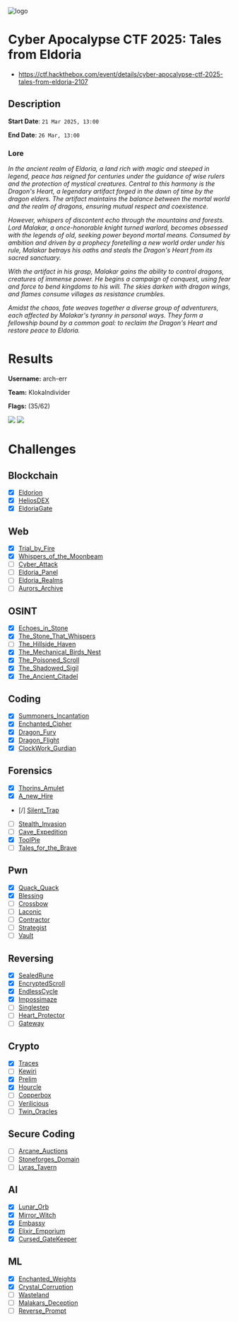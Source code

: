 ![logo](assets/logo.png)

# Cyber Apocalypse CTF 2025: Tales from Eldoria
- https://ctf.hackthebox.com/event/details/cyber-apocalypse-ctf-2025-tales-from-eldoria-2107

## Description

**Start Date**: `21 Mar 2025, 13:00`

**End Date**: `26 Mar, 13:00`


### Lore
*In the ancient realm of Eldoria, a land rich with magic and steeped in legend, peace has reigned for centuries under the guidance of wise rulers and the protection of mystical creatures. Central to this harmony is the Dragon's Heart, a legendary artifact forged in the dawn of time by the dragon elders. The artifact maintains the balance between the mortal world and the realm of dragons, ensuring mutual respect and coexistence.*

*However, whispers of discontent echo through the mountains and forests. Lord Malakar, a once-honorable knight turned warlord, becomes obsessed with the legends of old, seeking power beyond mortal means. Consumed by ambition and driven by a prophecy foretelling a new world order under his rule, Malakar betrays his oaths and steals the Dragon's Heart from its sacred sanctuary.*

*With the artifact in his grasp, Malakar gains the ability to control dragons, creatures of immense power. He begins a campaign of conquest, using fear and force to bend kingdoms to his will. The skies darken with dragon wings, and flames consume villages as resistance crumbles.*

*Amidst the chaos, fate weaves together a diverse group of adventurers, each affected by Malakar's tyranny in personal ways. They form a fellowship bound by a common goal: to reclaim the Dragon's Heart and restore peace to Eldoria.*



# Results
**Username:** arch-err

**Team:** KlokaIndivider


**Flags:** (35/62)

![ ](assets/scoreboard.png)
![ ](assets/team-score.png)


# Challenges

## Blockchain
- [x] [Eldorion](challenges/Eldorion)
- [x] [HeliosDEX](challenges/HeliosDEX)
- [x] [EldoriaGate](challenges/EldoriaGate)

## Web
- [x] [Trial_by_Fire](challenges/Trial_by_Fire)
- [x] [Whispers_of_the_Moonbeam](challenges/Whispers_of_the_Moonbeam)
- [ ] [Cyber_Attack](challenges/Cyber_Attack)
- [ ] [Eldoria_Panel](challenges/Eldoria_Panel)
- [ ] [Eldoria_Realms](challenges/Eldoria_Realms)
- [ ] [Aurors_Archive](challenges/Aurors_Archive)

## OSINT
- [x] [Echoes_in_Stone](challenges/Echoes_in_Stone)
- [x] [The_Stone_That_Whispers](challenges/The_Stone_That_Whispers)
- [ ] [The_Hillside_Haven](challenges/The_Hillside_Haven)
- [x] [The_Mechanical_Birds_Nest](challenges/The_Mechanical_Birds_Nest)
- [x] [The_Poisoned_Scroll](challenges/The_Poisoned_Scroll)
- [x] [The_Shadowed_Sigil](challenges/The_Shadowed_Sigil)
- [x] [The_Ancient_Citadel](challenges/The_Ancient_Citadel)

## Coding
- [x] [Summoners_Incantation](challenges/Summoners_Incantation)
- [x] [Enchanted_Cipher](challenges/Enchanted_Cipher)
- [x] [Dragon_Fury](challenges/Dragon_Fury)
- [x] [Dragon_Flight](challenges/Dragon_Flight)
- [x] [ClockWork_Gurdian](challenges/ClockWork_Gurdian)

## Forensics
- [x] [Thorins_Amulet](challenges/Thorins_Amulet)
- [x] [A_new_Hire](challenges/A_new_Hire)
- [/] [Silent_Trap](challenges/Silent_Trap)
- [ ] [Stealth_Invasion](challenges/Stealth_Invasion)
- [ ] [Cave_Expedition](challenges/Cave_Expedition)
- [x] [ToolPie](challenges/ToolPie)
- [ ] [Tales_for_the_Brave](challenges/Tales_for_the_Brave)

## Pwn
- [x] [Quack_Quack](challenges/Quack_Quack)
- [x] [Blessing](challenges/Blessing)
- [ ] [Crossbow](challenges/Crossbow)
- [ ] [Laconic](challenges/Laconic)
- [ ] [Contractor](challenges/Contractor)
- [ ] [Strategist](challenges/Strategist)
- [ ] [Vault](challenges/Vault)

## Reversing
- [x] [SealedRune](challenges/SealedRune)
- [x] [EncryptedScroll](challenges/EncryptedScroll)
- [x] [EndlessCycle](challenges/EndlessCycle)
- [x] [Impossimaze](challenges/Impossimaze)
- [ ] [Singlestep](challenges/Singlestep)
- [ ] [Heart_Protector](challenges/Heart_Protector)
- [ ] [Gateway](challenges/Gateway)

## Crypto
- [x] [Traces](challenges/Traces)
- [ ] [Kewiri](challenges/Kewiri)
- [x] [Prelim](challenges/Prelim)
- [x] [Hourcle](challenges/Hourcle)
- [ ] [Copperbox](challenges/Copperbox)
- [ ] [Verilicious](challenges/Verilicious)
- [ ] [Twin_Oracles](challenges/Twin_Oracles)

## Secure Coding
- [ ] [Arcane_Auctions](challenges/Arcane_Auctions)
- [ ] [Stoneforges_Domain](challenges/Stoneforges_Domain)
- [ ] [Lyras_Tavern](challenges/Lyras_Tavern)

## AI
- [x] [Lunar_Orb](challenges/Lunar_Orb)
- [x] [Mirror_Witch](challenges/Mirror_Witch)
- [x] [Embassy](challenges/Embassy)
- [x] [Elixir_Emporium](challenges/Elixir_Emporium)
- [x] [Cursed_GateKeeper](challenges/Cursed_GateKeeper)

## ML
- [x] [Enchanted_Weights](challenges/Enchanted_Weights)
- [x] [Crystal_Corruption](challenges/Crystal_Corruption)
- [ ] [Wasteland](challenges/Wasteland)
- [ ] [Malakars_Deception](challenges/Malakars_Deception)
- [ ] [Reverse_Prompt](challenges/Reverse_Prompt)
